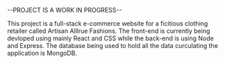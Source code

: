 --PROJECT IS A WORK IN PROGRESS--

This project is a full-stack e-commerce website for a ficitious clothing retailer called Artisan Alllrue Fashions.
The front-end is currently being devloped using mainly React and CSS while the back-end is using Node and Express.
The database being used to hold all the data curculating the application is MongoDB.
